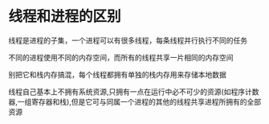 # 线程和进程的区别
线程是进程的子集，一个进程可以有很多线程，每条线程并行执行不同的任务  

不同的进程使用不同的内存空间，而所有的线程共享一片相同的内存空间  

别把它和栈内存搞混，每个线程都拥有单独的栈内存用来存储本地数据  

线程自己基本上不拥有系统资源,只拥有一点在运行中必不可少的资源(如程序计数器,一组寄存器和栈),但是它可与同属一个进程的其他的线程共享进程所拥有的全部资源  

